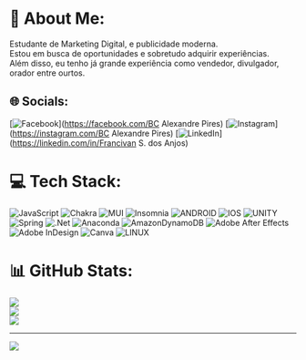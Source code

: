 # 💫 About Me:
Estudante de Marketing Digital, e publicidade moderna.<br>Estou em busca de oportunidades e sobretudo adquirir experiências.<br>Além disso, eu tenho já grande experiência como vendedor, divulgador, orador  entre ourtos.


## 🌐 Socials:
[![Facebook](https://img.shields.io/badge/Facebook-%231877F2.svg?logo=Facebook&logoColor=white)](https://facebook.com/BC Alexandre Pires) [![Instagram](https://img.shields.io/badge/Instagram-%23E4405F.svg?logo=Instagram&logoColor=white)](https://instagram.com/BC Alexandre Pires) [![LinkedIn](https://img.shields.io/badge/LinkedIn-%230077B5.svg?logo=linkedin&logoColor=white)](https://linkedin.com/in/Francivan S. dos Anjos) 

# 💻 Tech Stack:
![JavaScript](https://img.shields.io/badge/javascript-%23323330.svg?style=plastic&logo=javascript&logoColor=%23F7DF1E) ![Chakra](https://img.shields.io/badge/chakra-%234ED1C5.svg?style=plastic&logo=chakraui&logoColor=white) ![MUI](https://img.shields.io/badge/MUI-%230081CB.svg?style=plastic&logo=material-ui&logoColor=white) ![Insomnia](https://img.shields.io/badge/Insomnia-black?style=plastic&logo=insomnia&logoColor=5849BE) ![ANDROID](https://img.shields.io/badge/android-%2320232a.svg?style=plastic&logo=android&logoColor=%a4c639) ![IOS](https://img.shields.io/badge/IOS-%2320232a.svg?style=plastic&logo=apple&logoColor=white) ![UNITY](https://img.shields.io/badge/Unity-%2320232a.svg?style=plastic&logo=unity&logoColor=white) ![Spring](https://img.shields.io/badge/spring-%236DB33F.svg?style=plastic&logo=spring&logoColor=white) ![.Net](https://img.shields.io/badge/.NET-5C2D91?style=plastic&logo=.net&logoColor=white) ![Anaconda](https://img.shields.io/badge/Anaconda-%2344A833.svg?style=plastic&logo=anaconda&logoColor=white) ![AmazonDynamoDB](https://img.shields.io/badge/Amazon%20DynamoDB-4053D6?style=plastic&logo=Amazon%20DynamoDB&logoColor=white) ![Adobe After Effects](https://img.shields.io/badge/Adobe%20After%20Effects-9999FF.svg?style=plastic&logo=Adobe%20After%20Effects&logoColor=white) ![Adobe InDesign](https://img.shields.io/badge/Adobe%20InDesign-49021F?style=plastic&logo=adobeindesign&logoColor=white) ![Canva](https://img.shields.io/badge/Canva-%2300C4CC.svg?style=plastic&logo=Canva&logoColor=white) ![LINUX](https://img.shields.io/badge/Linux-FCC624?style=plastic&logo=linux&logoColor=black)
# 📊 GitHub Stats:
![](https://github-readme-stats.vercel.app/api?username=Sr-Whender&theme=vue-dark&hide_border=true&include_all_commits=false&count_private=false)<br/>
![](https://github-readme-streak-stats.herokuapp.com/?user=Sr-Whender&theme=vue-dark&hide_border=true)<br/>
![](https://github-readme-stats.vercel.app/api/top-langs/?username=Sr-Whender&theme=vue-dark&hide_border=true&include_all_commits=false&count_private=false&layout=compact)

---
[![](https://visitcount.itsvg.in/api?id=Sr-Whender&icon=0&color=0)](https://visitcount.itsvg.in)

<!-- Proudly created with GPRM ( https://gprm.itsvg.in ) -->